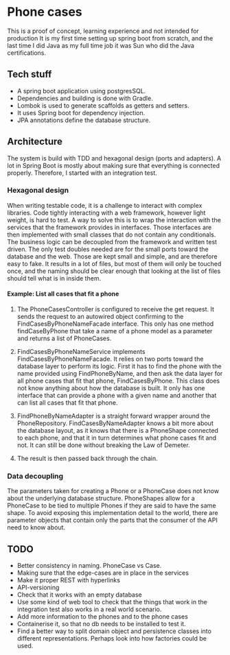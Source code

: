 # Phone cases

This is a proof of concept, learning experience and not intended for production
It is my first time setting up spring boot from scratch,
and the last time I did Java as my full time job it was Sun who did the Java certifications.

## Tech stuff
- A spring boot application using postgresSQL.
- Dependencies and building is done with Gradle.
- Lombok is used to generate scaffolds as getters and setters.
- It uses Spring boot for dependency injection.
- JPA annotations define the database structure.

## Architecture
The system is build with TDD and hexagonal design (ports and adapters). 
A lot in Spring Boot is mostly about making sure that everything is connected properly.
Therefore, I started with an integration test. 

### Hexagonal design
When writing testable code, it is a challenge to interact with complex libraries.
Code tightly interacting with a web framework, however light weight, is hard to test. 
A way to solve this is to wrap the interaction with the services that the framework provides in interfaces. 
Those interfaces are then implemented with small classes that do not contain any conditionals.
The business logic can be decoupled from the framework and written test driven.
The only test doubles needed are for the small ports toward the database and the web.
Those are kept small and simple, and are therefore easy to fake. 
It results in a lot of files, but most of them will only be touched once, 
and the naming should be clear enough that looking at the list of files should tell what is in inside them.

#### Example: List all cases that fit a phone
1. The PhoneCasesController is configured to receive the get request. 
   It sends the request to an autowired object confirming to the FindCasesByPhoneNameFacade interface. 
   This only has one method findCaseByPhone that take a name of a phone model as a parameter and returns a list of PhoneCases.
   
2. FindCasesByPhoneNameService implements FindCasesByPhoneNameFacade. 
   It relies on two ports toward the database layer to perform its logic. 
   First it has to find the phone with the name provided using FindPhoneByName,
   and then ask the data layer for all phone cases that fit that phone, FindCasesByPhone.
   This class does not know anything about how the database is built. 
   It only has one interface that can provide a phone with a given name
   and another that can list all cases that fit that phone.
   
3. FindPhoneByNameAdapter is a straight forward wrapper around the PhoneRepository.
   FindCasesByNameAdapter knows a bit more about the database layout, 
   as it knows that there is a PhoneShape connected to each phone, 
   and that it in turn determines what phone cases fit and not. 
   It can still be done without breaking the Law of Demeter.
   
4. The result is then passed back through the chain.

### Data decoupling
The parameters taken for creating a Phone or a PhoneCase does not know about the underlying database structure. 
PhoneShapes allow for a PhoneCase to be tied to multiple Phones if they are said to have the same shape.
To avoid exposing this implementation detail to the world,
there are parameter objects that contain only the parts that the consumer of the API need to know about.

## TODO
- Better consistency in naming. PhoneCase vs Case.
- Making sure that the edge-cases are in place in the services
- Make it proper REST with hyperlinks
- API-versioning
- Check that it works with an empty database
- Use some kind of web tool to check that the things that work in the integration test also works in a real world scenario.
- Add more information to the phones and to the phone cases
- Containerise it, so that no db needs to be installed to test it.
- Find a better way to split domain object and persistence classes into different representations.
   Perhaps look into how factories could be used.
